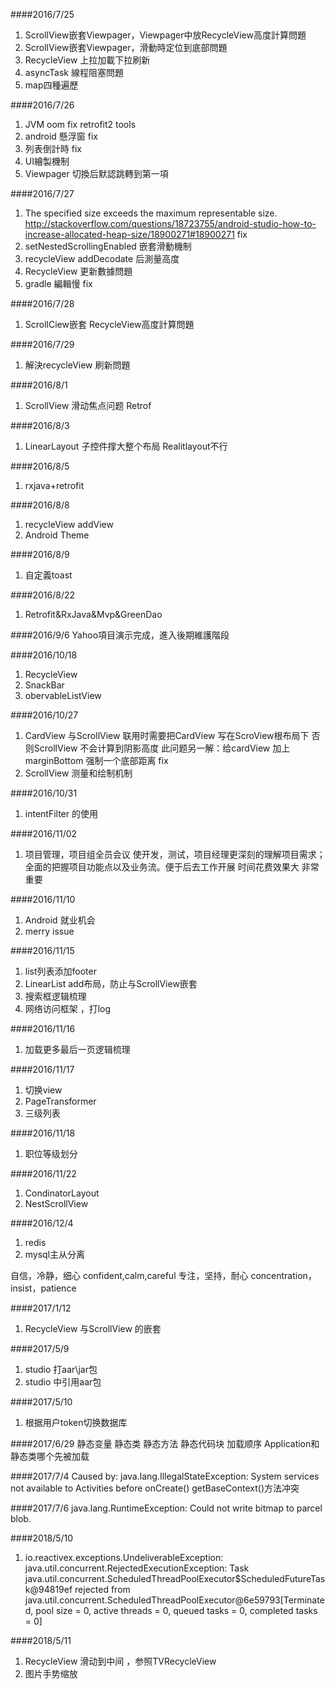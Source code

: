 ####2016/7/25
1. ScrollView嵌套Viewpager，Viewpager中放RecycleView高度計算問題
2. ScrollView嵌套Viewpager，滑動時定位到底部問題
3. RecycleView 上拉加載下拉刷新
4. asyncTask 線程阻塞問題
5. map四種遍歷

####2016/7/26
1. JVM oom fix
retrofit2 tools
2. android 懸浮窗 fix
3. 列表倒計時 fix
4. UI繪製機制
5. Viewpager 切換后默認跳轉到第一項

####2016/7/27
1. The specified size exceeds the maximum representable size. http://stackoverflow.com/questions/18723755/android-studio-how-to-increase-allocated-heap-size/18900271#18900271 fix
2. setNestedScrollingEnabled 嵌套滑動機制
3. recycleView addDecodate 后測量高度 
4. RecycleView 更新數據問題
5. gradle 編輯慢 fix

####2016/7/28 
1. ScrollCiew嵌套 RecycleView高度計算問題

####2016/7/29
1. 解決recycleView 刷新問題

####2016/8/1
1. ScrollView 滑动焦点问题 Retrof

####2016/8/3
1. LinearLayout 子控件撑大整个布局 Realitlayout不行

####2016/8/5
1. rxjava+retrofit

####2016/8/8
1. recycleView addView
2. Android Theme

####2016/8/9
1. 自定義toast

####2016/8/22
1. Retrofit&RxJava&Mvp&GreenDao

####2016/9/6
Yahoo項目演示完成，進入後期維護階段

####2016/10/18
1. RecycleView
2. SnackBar
3. obervableListView

####2016/10/27
1. CardView 与ScrollView 联用时需要把CardView 写在ScroView根布局下 否则ScrollView 不会计算到阴影高度
此问题另一解：给cardView 加上marginBottom 强制一个底部距离  fix
2. ScrollView 测量和绘制机制

####2016/10/31
1. intentFilter 的使用

####2016/11/02
1. 项目管理，项目组全员会议  使开发，测试，项目经理更深刻的理解项目需求；全面的把握项目功能点以及业务流。便于后去工作开展
时间花费效果大 非常重要

####2016/11/10
1. Android 就业机会
2. merry issue

####2016/11/15
1. list列表添加footer
2. LinearList add布局，防止与ScrollView嵌套
3. 搜索框逻辑梳理
4. 网络访问框架 ，打log

####2016/11/16
1. 加载更多最后一页逻辑梳理

####2016/11/17

1. 切换view 
2. PageTransformer 
3. 三级列表

####2016/11/18 

1. 职位等级划分 

####2016/11/22
1. CondinatorLayout
2. NestScrollView

####2016/12/4
1. redis
2. mysql主从分离

自信，冷静，细心
confident,calm,careful
专注，坚持，耐心
concentration，insist，patience

####2017/1/12
1. RecycleView 与ScrollView 的嵌套

####2017/5/9
1. studio 打aar\jar包
2. studio 中引用aar包

####2017/5/10
1. 根据用户token切换数据库

####2017/6/29
静态变量 静态类 静态方法 静态代码块  加载顺序
Application和静态类哪个先被加载

####2017/7/4
                                                                         Caused by: java.lang.IllegalStateException: System services not available to Activities before onCreate()
getBaseContext()方法冲突

####2017/7/6
                                             java.lang.RuntimeException: Could not write bitmap to parcel blob.

####2018/5/10

1.  io.reactivex.exceptions.UndeliverableException: java.util.concurrent.RejectedExecutionException: Task java.util.concurrent.ScheduledThreadPoolExecutor$ScheduledFutureTask@94819ef rejected from java.util.concurrent.ScheduledThreadPoolExecutor@6e59793[Terminated, pool size = 0, active threads = 0, queued tasks = 0, completed tasks = 0]

####2018/5/11

1. RecycleView 滑动到中间 ，参照TVRecycleView
2. 图片手势缩放